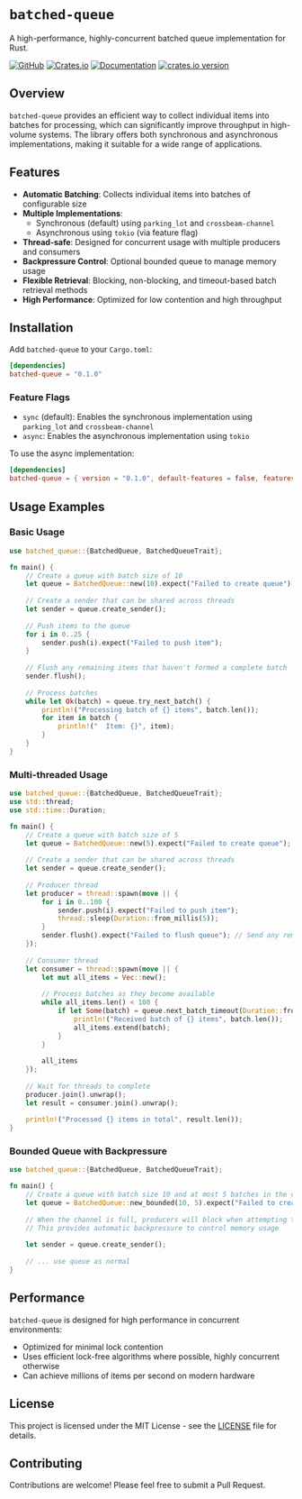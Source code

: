 # `batched-queue`

A high-performance, highly-concurrent batched queue implementation for Rust.

[![GitHub](https://img.shields.io/badge/github-batched--queue-8da0cb?logo=github)](https://github.com/SeedyROM/batched-queue)
[![Crates.io](https://img.shields.io/crates/v/batched-queue.svg)](https://crates.io/crates/batched-queue)
[![Documentation](https://docs.rs/batched-queue/badge.svg)](https://docs.rs/batched-queue)
[![crates.io version](https://img.shields.io/crates/l/batched-queue.svg)](https://github.com/SeedyROM/batched-queue/blob/main/LICENSE)

## Overview

`batched-queue` provides an efficient way to collect individual items into batches for processing, which can significantly improve throughput in high-volume systems. The library offers both synchronous and asynchronous implementations, making it suitable for a wide range of applications.

## Features

- **Automatic Batching**: Collects individual items into batches of configurable size
- **Multiple Implementations**:
  - Synchronous (default) using `parking_lot` and `crossbeam-channel`
  - Asynchronous using `tokio` (via feature flag)
- **Thread-safe**: Designed for concurrent usage with multiple producers and consumers
- **Backpressure Control**: Optional bounded queue to manage memory usage
- **Flexible Retrieval**: Blocking, non-blocking, and timeout-based batch retrieval methods
- **High Performance**: Optimized for low contention and high throughput

## Installation

Add `batched-queue` to your `Cargo.toml`:

```toml
[dependencies]
batched-queue = "0.1.0"
```

### Feature Flags

- `sync` (default): Enables the synchronous implementation using `parking_lot` and `crossbeam-channel`
- `async`: Enables the asynchronous implementation using `tokio`

To use the async implementation:

```toml
[dependencies]
batched-queue = { version = "0.1.0", default-features = false, features = ["async"] }
```

## Usage Examples

### Basic Usage

```rust
use batched_queue::{BatchedQueue, BatchedQueueTrait};

fn main() {
    // Create a queue with batch size of 10
    let queue = BatchedQueue::new(10).expect("Failed to create queue");
    
    // Create a sender that can be shared across threads
    let sender = queue.create_sender();
    
    // Push items to the queue
    for i in 0..25 {
        sender.push(i).expect("Failed to push item");
    }
    
    // Flush any remaining items that haven't formed a complete batch
    sender.flush();
    
    // Process batches
    while let Ok(batch) = queue.try_next_batch() {
        println!("Processing batch of {} items", batch.len());
        for item in batch {
            println!("  Item: {}", item);
        }
    }
}
```

### Multi-threaded Usage

```rust
use batched_queue::{BatchedQueue, BatchedQueueTrait};
use std::thread;
use std::time::Duration;

fn main() {
    // Create a queue with batch size of 5
    let queue = BatchedQueue::new(5).expect("Failed to create queue");
    
    // Create a sender that can be shared across threads
    let sender = queue.create_sender();
    
    // Producer thread
    let producer = thread::spawn(move || {
        for i in 0..100 {
            sender.push(i).expect("Failed to push item");
            thread::sleep(Duration::from_millis(5));
        }
        sender.flush().expect("Failed to flush queue"); // Send any remaining items
    });
    
    // Consumer thread
    let consumer = thread::spawn(move || {
        let mut all_items = Vec::new();
        
        // Process batches as they become available
        while all_items.len() < 100 {
            if let Some(batch) = queue.next_batch_timeout(Duration::from_millis(100)) {
                println!("Received batch of {} items", batch.len());
                all_items.extend(batch);
            }
        }
        
        all_items
    });
    
    // Wait for threads to complete
    producer.join().unwrap();
    let result = consumer.join().unwrap();
    
    println!("Processed {} items in total", result.len());
}
```

### Bounded Queue with Backpressure

```rust
use batched_queue::{BatchedQueue, BatchedQueueTrait};

fn main() {
    // Create a queue with batch size 10 and at most 5 batches in the channel
    let queue = BatchedQueue::new_bounded(10, 5).expect("Failed to create bounded queue");
    
    // When the channel is full, producers will block when attempting to send a full batch
    // This provides automatic backpressure to control memory usage
    
    let sender = queue.create_sender();
    
    // ... use queue as normal
}
```

## Performance

`batched-queue` is designed for high performance in concurrent environments:

- Optimized for minimal lock contention
- Uses efficient lock-free algorithms where possible, highly concurrent otherwise
- Can achieve millions of items per second on modern hardware

## License

This project is licensed under the MIT License - see the [LICENSE](LICENSE) file for details.

## Contributing

Contributions are welcome! Please feel free to submit a Pull Request.